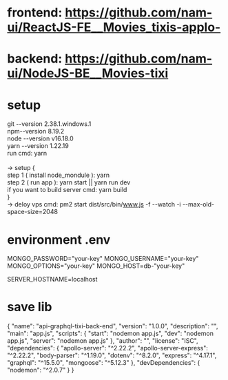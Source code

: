 # frontend: https://github.com/nam-ui/ReactJS-FE__Movies_tixis-applo-
# backend:  https://github.com/nam-ui/NodeJS-BE__Movies-tixi

# setup
git --version 2.38.1.windows.1 <br />
npm--version 8.19.2 <br />
node --version v16.18.0 <br />
yarn --version 1.22.19 <br />
run cmd: yarn <br />
<br />
-> setup { <br />
    step 1 ( install node_mondule ): yarn <br /> 
    step 2 ( run app ): yarn start || yarn run dev <br />
    if you want to build server cmd: yarn build <br />
} <br />
-> deloy vps cmd: pm2 start dist/src/bin/www.js -f --watch -i --max-old-space-size=2048 <br />
# environment  .env
MONGO_PASSWORD="your-key"
MONGO_USERNAME="your-key"
MONGO_OPTIONS="your-key"
MONGO_HOST=db-"your-key"


SERVER_HOSTNAME=localhost

# save lib 
{
  "name": "api-graphql-tixi-back-end",
  "version": "1.0.0",
  "description": "",
  "main": "app.js",
  "scripts": {
    "start": "nodemon app.js",
    "dev": "nodemon app.js",
    "server": "nodemon app.js"
  },
  "author": "",
  "license": "ISC",
  "dependencies": {
    "apollo-server": "^2.22.2",
    "apollo-server-express": "^2.22.2",
    "body-parser": "^1.19.0",
    "dotenv": "^8.2.0",
    "express": "^4.17.1",
    "graphql": "^15.5.0",
    "mongoose": "^5.12.3"
  },
  "devDependencies": {
    "nodemon": "^2.0.7"
  }
}
